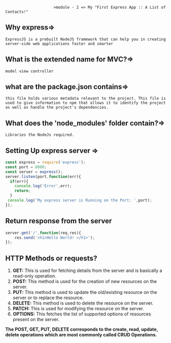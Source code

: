                          >module - 2 => My "First Express App :: A List of Contacts!"

## Why express=> 
`ExpressJS is a prebuilt NodeJS framework that can help you in creating server-side web applications faster and smarter`
## What is the extended name for MVC?=> 
`model view controller`

## what are the package.json contains=> 
`this file holds various metadata relevant to the project. This file is used to give information to npm that allows it to identify the project as well as handle the project's dependencies.`

## What does the 'node_modules' folder contain?=> 
  `Libraries the NodeJs required.`

## Setting Up express server => 
```javascript 
const express = require('express');
const port = 8000;
const server = express();
server.listen(port,function(err){
  if(err){
    console.log('Error',err);
    return;
  }
 console.log('My express server is Running on the Port: ',port);
});

```
## Return response from the server
```javascript
server.get('/',function(req,res){
    res.send('<h1>Hello World! </h1>');
});

```
## HTTP Methods or requests?

1. **GET:** This is used for fetching details from the server and is basically a read-only operation.
1. **POST:** This method is used for the creation of new resources on the server.
1. **PUT:** This method is used to update the old/existing resource on the server or to replace the resource.
1. **DELETE:** This method is used to delete the resource on the server.
1. **PATCH:** This is used for modifying the resource on the server.
1. **OPTIONS:** This fetches the list of supported options of resources present on the server.

**The POST, GET, PUT, DELETE corresponds to the create, read, update, delete operations which are most commonly called CRUD Operations.**

